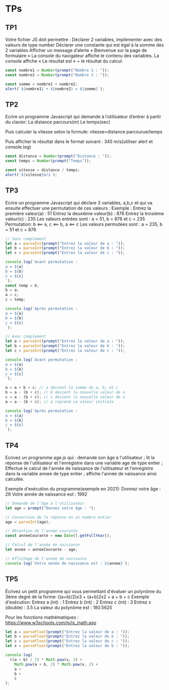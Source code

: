 # TPs

## TP1

Votre fichier JS doit permettre :
Déclarer 2 variables, implémenter avec des valeurs de type number
Déclarer une constante qui est égal à la somme des 2 variables
Afficher un message d’alerte « Bienvenue sur la page de formulaire »
La console du navigateur affiche le contenu des variables.
La console affiche « Le résultat est » + le résultat du calcul.

```js
const nombre1 = Number(prompt("Nombre 1 : "));
const nombre2 = Number(prompt("Nombre 2 : "));

const somme = nombre1 + nombre2;
alert(`${nombre1} + ${nombre2} = ${somme}`);
```

## TP2

Ecrire un programme Javascript qui demande à l’utilisateur d’entrer à partir du clavier:
La distance parcours(m)
Le temps(sec)

Puis calculer la vitesse selon la formule: vitesse=distance parcourue/temps

Puis afficher le résultat dans le format suivant : 345 m/s(utiliser alert et console.log)

```js
const distance = Number(prompt("Distance : "));
const temps = Number(prompt("Temps"));

const vitesse = distance / temps;
alert(`${vitesse}m/s`);
```

## TP3

Ecrire un programme Javascript qui déclare 3 variables, a,b,c et qui va ensuite effectuer une permutation de ces valeurs :
Exemple :
Entrez la première valeur(a) : 51
Entrez la deuxième valeur(b) : 876
Entrez la troisième valeur(c) : 235
Les valeurs entrées sont : a = 51, b = 876 et c = 235
Permutation: b <== a, c <== b, a <== c
Les valeurs permutées sont : a = 235, b = 51 et c = 876

```js
// Sans complement
let a = parseInt(prompt("Entrez la valeur de a : "));
let b = parseInt(prompt("Entrez la valeur de b : "));
let c = parseInt(prompt("Entrez la valeur de c : "));

console.log(`Avant permutation :
a = ${a}
b = ${b}
c = ${c}
`);
const temp = b;
b = a;
a = c;
c = temp;

console.log(`Après permutation :
a = ${a}
b = ${b}
c = ${c}
`);
```

```js
// Avec complement
let a = parseInt(prompt("Entrez la valeur de a : "));
let b = parseInt(prompt("Entrez la valeur de b : "));
let c = parseInt(prompt("Entrez la valeur de c : "));

console.log(`Avant permutation :
a = ${a}
b = ${b}
c = ${c}
`);

a = a + b + c; // a devient la somme de a, b, et c
b = a - (b + c); // b devient la nouvelle valeur de a
c = a - (b + c); // c devient la nouvelle valeur de a
a = a - (b + c); // a reprend sa valeur initiale

console.log(`Après permutation :
a = ${a}
b = ${b}
c = ${c}
`);
```

## TP4

Ecrivez un programme age.js qui :
demande son âge à l'utilisateur ;
lit la réponse de l'utilisateur et l'enregistre dans une variable age de type entier ;
Effectue le calcul de l'année de naissance de l'utilisateur et l'enregistre dans la variable annee de type entier ;
affiche l'année de naissance ainsi calculée.

Exemple d'exécution du programme(exemple en 2021):
Donnez votre âge : 29
Votre année de naissance est : 1992

```js
// Demande de l'âge à l'utilisateur
let age = prompt("Donnez votre âge : ");

// Conversion de la réponse en un nombre entier
age = parseInt(age);

// Obtention de l'année courante
const anneeCourante = new Date().getFullYear();

// Calcul de l'année de naissance
let annee = anneeCourante - age;

// Affichage de l'année de naissance
console.log(`Votre année de naissance est : ${annee}`);
```

## TP5

Écrivez un petit programme qui vous permettant d'évaluer un polynôme du
3ème degré de la forme:
((a+b)/2)x3 + (a+b)2x2 + a + b + c
Exemple d'exécution:
Entrez a (int) : 1
Entrez b (int) : 2
Entrez c (int) : 3
Entrez x (double) : 3.5
La valeur du polynôme est : 180.5625

Pour les fonctions mathématiques : https://www.w3schools.com/js/js_math.asp

```js
let a = parseFloat(prompt("Entrez la valeur de a : "));
let b = parseFloat(prompt("Entrez la valeur de b : "));
let c = parseFloat(prompt("Entrez la valeur de c : "));
let x = parseFloat(prompt("Entrez la valeur de b : "));

console.log(
  ((a + b) / 2) * Math.pow(x, 3) +
    Math.pow(a + b, 2) * Math.pow(x, 2) +
    a +
    b +
    c
);
```
